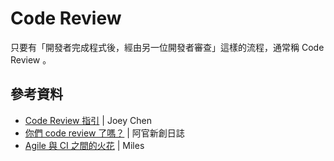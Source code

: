 Code Review
==========

只要有「開發者完成程式後，經由另一位開發者審查」這樣的流程，通常稱 Code Review 。

參考資料
----------

* [Code Review 指引](https://www.openfoundry.org/tw/tech-column/9225-code-review-) | Joey Chen
* [你們 code review 了嗎？](http://kf013099.blogspot.tw/2014/08/code-review.html) | 阿官新創日誌
* [Agile 與 CI 之間的火花](https://github.com/MilesChou/book-intro-of-ci/blob/release/docs/day03.md) | Miles
